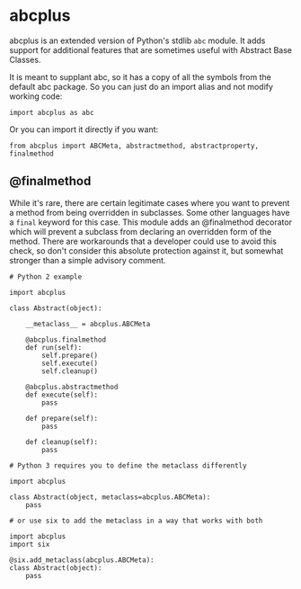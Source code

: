 # abcplus

abcplus is an extended version of Python's stdlib `abc` module. It adds support for additional features that are
sometimes useful with Abstract Base Classes.

It is meant to supplant abc, so it has a copy of all the symbols from the default abc package.  So you can just do
an import alias and not modify working code:

    import abcplus as abc

Or you can import it directly if you want:

    from abcplus import ABCMeta, abstractmethod, abstractproperty, finalmethod


## @finalmethod

While it's rare, there are certain legitimate cases where you want to prevent a method from being overridden in
subclasses. Some other languages have a `final` keyword for this case. This module adds an @finalmethod decorator
which will prevent a subclass from declaring an overridden form of the method. There are workarounds that a developer
could use to avoid this check, so don't consider this absolute protection against it, but somewhat stronger than
a simple advisory comment.

    # Python 2 example

    import abcplus

    class Abstract(object):

        __metaclass__ = abcplus.ABCMeta

        @abcplus.finalmethod
        def run(self):
            self.prepare()
            self.execute()
            self.cleanup()

        @abcplus.abstractmethod
        def execute(self):
            pass

        def prepare(self):
            pass

        def cleanup(self):
            pass

    # Python 3 requires you to define the metaclass differently

    import abcplus

    class Abstract(object, metaclass=abcplus.ABCMeta):
        pass

    # or use six to add the metaclass in a way that works with both

    import abcplus
    import six

    @six.add_metaclass(abcplus.ABCMeta):
    class Abstract(object):
        pass
